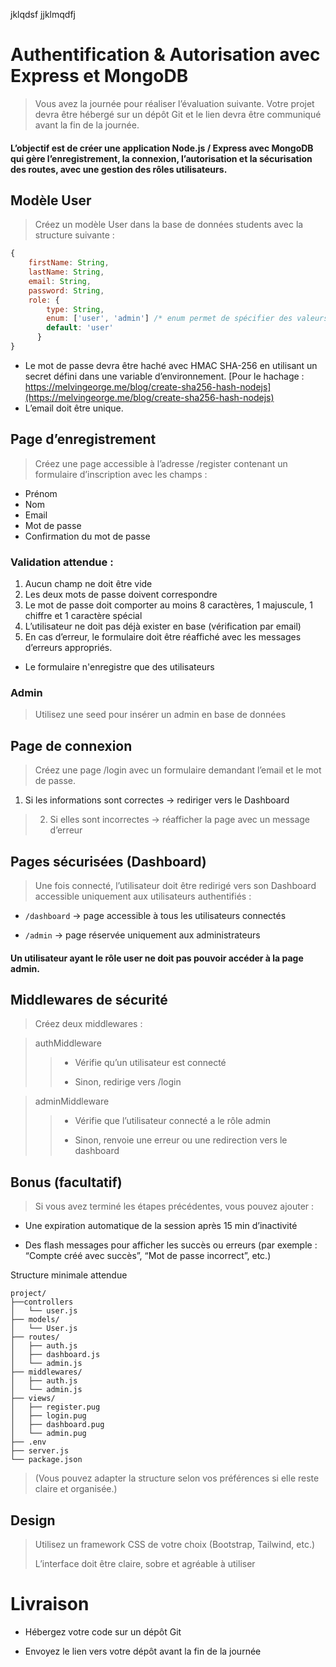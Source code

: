 jklqdsf
jjklmqdfj

# Authentification & Autorisation avec Express et MongoDB

> Vous avez la journée pour réaliser l’évaluation suivante.
> Votre projet devra être hébergé sur un dépôt Git et le lien devra être communiqué avant la fin de la journée.

#### L’objectif est de créer une application Node.js / Express avec MongoDB qui gère l’enregistrement, la connexion, l’autorisation et la sécurisation des routes, avec une gestion des rôles utilisateurs.

## Modèle User

> Créez un modèle User dans la base de données students avec la structure suivante :

```js
{
    firstName: String,
    lastName: String,
    email: String,
    password: String,
    role: {
        type: String,
        enum: ['user', 'admin'] /* enum permet de spécifier des valeurs accéptées */ ,
        default: 'user'
      }
}
```

-   Le mot de passe devra être haché avec HMAC SHA-256 en utilisant un secret défini dans une variable d’environnement.
    [Pour le hachage : https://melvingeorge.me/blog/create-sha256-hash-nodejs](https://melvingeorge.me/blog/create-sha256-hash-nodejs)
-   L’email doit être unique.

## Page d’enregistrement

> Créez une page accessible à l’adresse /register contenant un formulaire d’inscription avec les champs :

-   Prénom
-   Nom
-   Email
-   Mot de passe
-   Confirmation du mot de passe

### Validation attendue :

1. Aucun champ ne doit être vide
2. Les deux mots de passe doivent correspondre
3. Le mot de passe doit comporter au moins 8 caractères, 1 majuscule, 1 chiffre et 1 caractère spécial
4. L’utilisateur ne doit pas déjà exister en base (vérification par email)
5. En cas d’erreur, le formulaire doit être réaffiché avec les messages d’erreurs appropriés.

-   Le formulaire n'enregistre que des utilisateurs

### Admin

> Utilisez une seed pour insérer un admin en base de données

## Page de connexion

> Créez une page /login avec un formulaire demandant l’email et le mot de passe.

1. Si les informations sont correctes → rediriger vers le Dashboard

> 2. Si elles sont incorrectes → réafficher la page avec un message d’erreur

## Pages sécurisées (Dashboard)

> Une fois connecté, l’utilisateur doit être redirigé vers son Dashboard accessible uniquement aux utilisateurs authentifiés :

-   `/dashboard` → page accessible à tous les utilisateurs connectés

-   `/admin` → page réservée uniquement aux administrateurs

#### Un utilisateur ayant le rôle user ne doit pas pouvoir accéder à la page admin.

## Middlewares de sécurité

> Créez deux middlewares :

> authMiddleware
>
> > -   Vérifie qu’un utilisateur est connecté
> >
> > -   Sinon, redirige vers /login

> adminMiddleware
>
> > -   Vérifie que l’utilisateur connecté a le rôle admin
> >
> > -   Sinon, renvoie une erreur ou une redirection vers le dashboard

## Bonus (facultatif)

> Si vous avez terminé les étapes précédentes, vous pouvez ajouter :

-   Une expiration automatique de la session après 15 min d’inactivité

-   Des flash messages pour afficher les succès ou erreurs (par exemple : “Compte créé avec succès”, “Mot de passe incorrect”, etc.)

Structure minimale attendue

```text
project/
├──controllers
│   └── user.js
├── models/
│   └── User.js
├── routes/
│   ├── auth.js
│   ├── dashboard.js
│   └── admin.js
├── middlewares/
│   ├── auth.js
│   └── admin.js
├── views/
│   ├── register.pug
│   ├── login.pug
│   ├── dashboard.pug
│   └── admin.pug
├── .env
├── server.js
└── package.json
```

> (Vous pouvez adapter la structure selon vos préférences si elle reste claire et organisée.)

## Design

> Utilisez un framework CSS de votre choix (Bootstrap, Tailwind, etc.)
>
> L’interface doit être claire, sobre et agréable à utiliser

# Livraison

-   Hébergez votre code sur un dépôt Git

-   Envoyez le lien vers votre dépôt avant la fin de la journée
